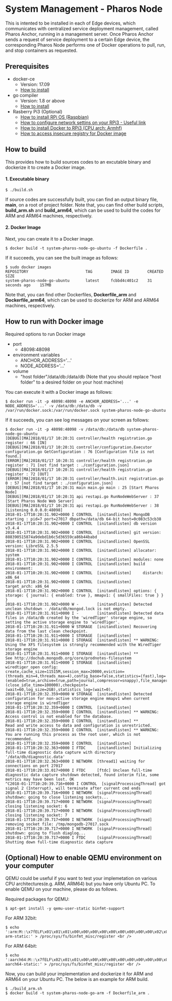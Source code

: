 System Management - Pharos Node
=======================================

This is intented to be installed in each of Edge devices, which communicates with centralized service deployment management, called Pharos Anchor, running in a management server. Once Pharos Anchor sends a request of service deployment to a certain Edge device, the corresponding Pharos Node performs one of Docker operations to pull, run, and stop containers as requested.

## Prerequisites ##
- docker-ce
  - Version: 17.09
  - [How to install](https://docs.docker.com/engine/installation/linux/docker-ce/ubuntu/)
- go compiler
  - Version: 1.8 or above
  - [How to install](https://golang.org/dl/)
- Rasberry Pi3 (Optional)
  - [How to install RPi OS (Raspbian)](https://www.raspberrypi.org/documentation/installation/installing-images/)
  - [How to configure network settins on your RPi3 - Useful link](https://kr.mathworks.com/help/supportpkg/raspberrypi/ug/getting-the-raspberry_pi-ip-address.html?requestedDomain=true)
  - [How to install Docker to RPi3 (CPU arch: Armhf)](https://docs.docker.com/install/linux/docker-ce/debian/#prerequisites)
  - [How to access insecure registry for Docker image](https://docs.docker.com/registry/insecure/#deploy-a-plain-http-registry)

## How to build ##
This provides how to build sources codes to an excutable binary and dockerize it to create a Docker image.

#### 1. Executable binary ####
```shell
$ ./build.sh
```
If source codes are successfully built, you can find an output binary file, **main**, on a root of project folder.
Note that, you can find other build scripts, **build_arm.sh** and **build_arm64**, which can be used to build the codes for ARM and ARM64 machines, respectively.

#### 2. Docker Image  ####
Next, you can create it to a Docker image.
```shell
$ docker build -t system-pharos-node-go-ubuntu -f Dockerfile .
```
If it succeeds, you can see the built image as follows:
```shell
$ sudo docker images
REPOSITORY                         TAG        IMAGE ID        CREATED           SIZE
system-pharos-node-go-ubuntu       latest     fcbbd4c401c2    31 seconds ago    157MB
```
Note that, you can find other Dockerfiles, **Dockerfile_arm** and **Dockerfile_arm64**, which can be used to dockerize for ARM and ARM64 machines, respectively.

## How to run with Docker image ##
Required options to run Docker image
- port
    - 48098:48098
- environment variables
    - ANCHOR_ADDRESS='...'
    - NODE_ADDRESS='...'
- volume
    - "host folder"/data/db:/data/db (Note that you should replace "host folder" to a desired folder on your host machine)

You can execute it with a Docker image as follows:
```shell
$ docker run -it -p 48098:48098 -e ANCHOR_ADDRESS='...' -e NODE_ADDRESS='...' -v /data/db:/data/db -v /var/run/docker.sock:/var/run/docker.sock system-pharos-node-go-ubuntu
```
If it succeeds, you can see log messages on your screen as follows:
```shell
$ docker run -it -p 48098:48098 -v /data/db:/data/db system-pharos-node-go-ubuntu
[DEBUG][MA]2018/01/17 10:20:31 controller/health registration.go register : 66 [IN]
[DEBUG][MA]2018/01/17 10:20:31 controller/configuration.Executor configuration.go GetConfiguration : 76 [Configuration file is not found.]
[ERROR][MA]2018/01/17 10:20:31 controller/health registration.go register : 71 [not find target : ./configuration.json]
[DEBUG][MA]2018/01/17 10:20:31 controller/health registration.go register : 72 [OUT]
[ERROR][MA]2018/01/17 10:20:31 controller/health.init registration.go 0 : 57 [not find target : ./configuration.json]
[DEBUG][MA]2018/01/17 10:20:31 main main.go main : 25 [Start Pharos Node]
[DEBUG][MA]2018/01/17 10:20:31 api restapi.go RunNodeWebServer : 37 [Start Pharos Node Web Server]
[DEBUG][MA]2018/01/17 10:20:31 api restapi.go RunNodeWebServer : 38 [Listening 0.0.0.0:48098]
2018-01-17T10:20:31.902+0000 I CONTROL  [initandlisten] MongoDB starting : pid=7 port=27017 dbpath=/data/db 64-bit host=0c083c53cb38
2018-01-17T10:20:31.902+0000 I CONTROL  [initandlisten] db version v3.4.4
2018-01-17T10:20:31.902+0000 I CONTROL  [initandlisten] git version: 888390515874a9debd1b6c5d36559ca86b44babd
2018-01-17T10:20:31.902+0000 I CONTROL  [initandlisten] OpenSSL version: LibreSSL 2.5.5
2018-01-17T10:20:31.902+0000 I CONTROL  [initandlisten] allocator: system
2018-01-17T10:20:31.902+0000 I CONTROL  [initandlisten] modules: none
2018-01-17T10:20:31.902+0000 I CONTROL  [initandlisten] build environment:
2018-01-17T10:20:31.902+0000 I CONTROL  [initandlisten]     distarch: x86_64
2018-01-17T10:20:31.902+0000 I CONTROL  [initandlisten]     target_arch: x86_64
2018-01-17T10:20:31.902+0000 I CONTROL  [initandlisten] options: { storage: { journal: { enabled: true }, mmapv1: { smallFiles: true } } }
2018-01-17T10:20:31.902+0000 W -        [initandlisten] Detected unclean shutdown - /data/db/mongod.lock is not empty.
2018-01-17T10:20:31.911+0000 I -        [initandlisten] Detected data files in /data/db created by the 'wiredTiger' storage engine, so setting the active storage engine to 'wiredTiger'.
2018-01-17T10:20:31.911+0000 W STORAGE  [initandlisten] Recovering data from the last clean checkpoint.
2018-01-17T10:20:31.911+0000 I STORAGE  [initandlisten] 
2018-01-17T10:20:31.911+0000 I STORAGE  [initandlisten] ** WARNING: Using the XFS filesystem is strongly recommended with the WiredTiger storage engine
2018-01-17T10:20:31.911+0000 I STORAGE  [initandlisten] **          See http://dochub.mongodb.org/core/prodnotes-filesystem
2018-01-17T10:20:31.911+0000 I STORAGE  [initandlisten] wiredtiger_open config: create,cache_size=11515M,session_max=20000,eviction=(threads_min=4,threads_max=4),config_base=false,statistics=(fast),log=(enabled=true,archive=true,path=journal,compressor=snappy),file_manager=(close_idle_time=100000),checkpoint=(wait=60,log_size=2GB),statistics_log=(wait=0),
2018-01-17T10:20:32.359+0000 W STORAGE  [initandlisten] Detected configuration for non-active storage engine mmapv1 when current storage engine is wiredTiger
2018-01-17T10:20:32.359+0000 I CONTROL  [initandlisten] 
2018-01-17T10:20:32.359+0000 I CONTROL  [initandlisten] ** WARNING: Access control is not enabled for the database.
2018-01-17T10:20:32.359+0000 I CONTROL  [initandlisten] **          Read and write access to data and configuration is unrestricted.
2018-01-17T10:20:32.359+0000 I CONTROL  [initandlisten] ** WARNING: You are running this process as the root user, which is not recommended.
2018-01-17T10:20:32.359+0000 I CONTROL  [initandlisten] 
2018-01-17T10:20:32.363+0000 I FTDC     [initandlisten] Initializing full-time diagnostic data capture with directory '/data/db/diagnostic.data'
2018-01-17T10:20:32.363+0000 I NETWORK  [thread1] waiting for connections on port 27017
2018-01-17T10:20:33.017+0000 I FTDC     [ftdc] Unclean full-time diagnostic data capture shutdown detected, found interim file, some metrics may have been lost. OK
^C2018-01-17T10:20:39.716+0000 I CONTROL  [signalProcessingThread] got signal 2 (Interrupt), will terminate after current cmd ends
2018-01-17T10:20:39.716+0000 I NETWORK  [signalProcessingThread] shutdown: going to close listening sockets...
2018-01-17T10:20:39.717+0000 I NETWORK  [signalProcessingThread] closing listening socket: 6
2018-01-17T10:20:39.717+0000 I NETWORK  [signalProcessingThread] closing listening socket: 7
2018-01-17T10:20:39.717+0000 I NETWORK  [signalProcessingThread] removing socket file: /tmp/mongodb-27017.sock
2018-01-17T10:20:39.717+0000 I NETWORK  [signalProcessingThread] shutdown: going to flush diaglog...
2018-01-17T10:20:39.717+0000 I FTDC     [signalProcessingThread] Shutting down full-time diagnostic data capture

```

## (Optional) How to enable QEMU environment on your computer
QEMU could be useful if you want to test your implemetation on various CPU architectures(e.g. ARM, ARM64) but you have only Ubuntu PC. To enable QEMU on your machine, please do as follows.

Required packages for QEMU:
```shell
$ apt-get install -y qemu-user-static binfmt-support
```
For ARM 32bit:
```shell
$ echo ':arm:M::\x7fELF\x01\x01\x01\x00\x00\x00\x00\x00\x00\x00\x00\x00\x02\x00\x28\x00:\xff\xff\xff\xff\xff\xff\xff\x00\xff\xff\xff\xff\xff\xff\xff\xff\xfe\xff\xff\xff:/usr/bin/qemu-arm-static:' > /proc/sys/fs/binfmt_misc/register <br />
```
For ARM 64bit:
```shell
$ echo ':aarch64:M::\x7fELF\x02\x01\x01\x00\x00\x00\x00\x00\x00\x00\x00\x00\x02\x00\xb7:\xff\xff\xff\xff\xff\xff\xff\xff\xff\xff\xff\xff\xff\xff\xff\xff\xfe\xff\xff:/usr/bin/qemu-aarch64-static:' > /proc/sys/fs/binfmt_misc/register <br />
```

Now, you can build your implementation and dockerize it for ARM and ARM64 on your Ubuntu PC. The below is an example for ARM build.

```shell
$ ./build_arm.sh
$ docker build -t system-pharos-node-go-arm -f Dockerfile_arm .
```
